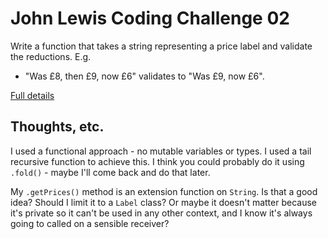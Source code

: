# John Lewis Coding Challenge 02

Write a function that takes a string representing a price label and validate the
reductions. E.g.
- "Was £8, then £9, now £6" validates to "Was £9, now £6".

[Full details](https://coding-challenges.jl-engineering.net/challenges/challenge-2/)

## Thoughts, etc.

I used a functional approach - no mutable variables or types. I used a tail
recursive function to achieve this. I think you could probably do it using
`.fold()` - maybe I'll come back and do that later.

My `.getPrices()` method is an extension function on `String`. Is that a good
idea? Should I limit it to a `Label` class? Or maybe it doesn't matter because
it's private so it can't be used in any other context, and I know it's always
going to called on a sensible receiver?
